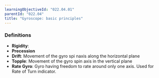 ```yaml
---
learningObjectiveId: "022.04.01"
parentId: "022.04"
title: "Gyroscope: basic principles"
---
```


### Definitions

- **Rigidity**:
- **Precession**
- **Drift**: Movement of the gyro spi naxis along the horizontal plane
- **Topple**: Movement of the gyro spin axis in the vertical plane
- **Rate Gyro**: Gyro having freedom to rate around only one axis. Used for Rate
  of Turn indicator.
